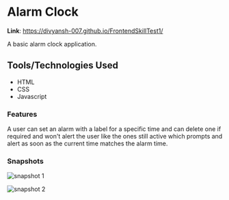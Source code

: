 # Alarm Clock

<b>Link</b>: https://divyansh-007.github.io/FrontendSkillTest1/

A basic alarm clock application.

## Tools/Technologies Used
* HTML
* CSS
* Javascript

### Features
A user can set an alarm with a label for a specific time and can delete one if required and won't alert the user like the ones still active which prompts and alert as soon as
the current time matches the alarm time.

### Snapshots

![snapshot 1](https://github.com/Divyansh-007/FrontendSkillTest1/blob/master/snapshots/one.JPG)

![snapshot 2](https://github.com/Divyansh-007/FrontendSkillTest1/blob/master/snapshots/two.JPG)

